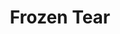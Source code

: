 ---
templateKey: blog-post
featuredpost: false
featuredimage: /assets/Frozen_Tear.png
title: Frozen Tear
description: Mineral|Forage
testfield: 168
---